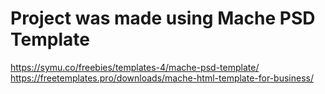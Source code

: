 # Project was made using Mache PSD Template

https://symu.co/freebies/templates-4/mache-psd-template/   <br>
https://freetemplates.pro/downloads/mache-html-template-for-business/
